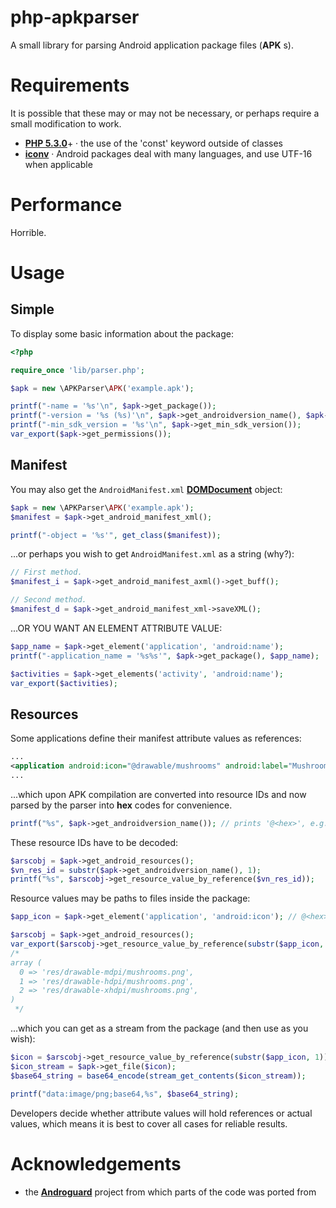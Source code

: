 # php-apkparser
A small library for parsing Android application package files (__APK__ s).


Requirements
============
It is possible that these may or may not be necessary, or perhaps require a small modification to work.
* [**PHP 5.3.0**](http://php.net/releases/5_3_0.php)+ · the use of the 'const' keyword outside of classes
* [**iconv**](http://lu1.php.net/manual/en/function.iconv.php) · Android packages deal with many languages, and use UTF-16 when applicable

Performance
===========
Horrible.


Usage
=====

Simple
------
To display some basic information about the package:

```php
<?php

require_once 'lib/parser.php';

$apk = new \APKParser\APK('example.apk');

printf("-name = '%s'\n", $apk->get_package());
printf("-version = '%s (%s)'\n", $apk->get_androidversion_name(), $apk->get_androidversion_code());
printf("-min_sdk_version = '%s'\n", $apk->get_min_sdk_version());
var_export($apk->get_permissions());
```

Manifest
--------
You may also get the `AndroidManifest.xml` [**DOMDocument**](http://www.php.net/manual/en/class.domdocument.php) object:

```php
$apk = new \APKParser\APK('example.apk');
$manifest = $apk->get_android_manifest_xml();

printf("-object = '%s'", get_class($manifest));
```

...or perhaps you wish to get `AndroidManifest.xml` as a string (why?):

```php
// First method.
$manifest_i = $apk->get_android_manifest_axml()->get_buff();

// Second method.
$manifest_d = $apk->get_android_manifest_xml->saveXML();
```

...OR YOU WANT AN ELEMENT ATTRIBUTE VALUE:

```php
$app_name = $apk->get_element('application', 'android:name');
printf("-application_name = '%s%s'", $apk->get_package(), $app_name);

$activities = $apk->get_elements('activity', 'android:name');
var_export($activities);
```

Resources
---------
Some applications define their manifest attribute values as references:

```xml
...
<application android:icon="@drawable/mushrooms" android:label="Mushrooms"/>
...
```
...which upon APK compilation are converted into resource IDs and now parsed by the parser
into **hex** codes for convenience.

```php
printf("%s", $apk->get_androidversion_name()); // prints '@<hex>', e.g.: '@7f0b000d'
```

These resource IDs have to be decoded:

```php
$arscobj = $apk->get_android_resources();
$vn_res_id = substr($apk->get_androidversion_name(), 1);
printf("%s", $arscobj->get_resource_value_by_reference($vn_res_id));
```

Resource values may be paths to files inside the package:

```php
$app_icon = $apk->get_element('application', 'android:icon'); // @<hex>

$arscobj = $apk->get_android_resources();
var_export($arscobj->get_resource_value_by_reference(substr($app_icon, 1)));
/*
array (
  0 => 'res/drawable-mdpi/mushrooms.png',
  1 => 'res/drawable-hdpi/mushrooms.png',
  2 => 'res/drawable-xhdpi/mushrooms.png',
)
 */
```

...which you can get as a stream from the package (and then use as you wish):

```php
$icon = $arscobj->get_resource_value_by_reference(substr($app_icon, 1))[0];
$icon_stream = $apk->get_file($icon);
$base64_string = base64_encode(stream_get_contents($icon_stream));

printf("data:image/png;base64,%s", $base64_string);
```

Developers decide whether attribute values will hold references or actual values,
which means it is best to cover all cases for reliable results.


Acknowledgements
================
* the [**Androguard**](https://code.google.com/p/androguard/) project from which parts of the code was ported from
